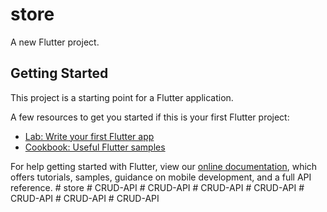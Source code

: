 # store

A new Flutter project.

## Getting Started

This project is a starting point for a Flutter application.

A few resources to get you started if this is your first Flutter project:

- [Lab: Write your first Flutter app](https://flutter.dev/docs/get-started/codelab)
- [Cookbook: Useful Flutter samples](https://flutter.dev/docs/cookbook)

For help getting started with Flutter, view our
[online documentation](https://flutter.dev/docs), which offers tutorials,
samples, guidance on mobile development, and a full API reference.
#   s t o r e  
 #   C R U D - A P I  
 #   C R U D - A P I  
 #   C R U D - A P I  
 #   C R U D - A P I  
 #   C R U D - A P I  
 #   C R U D - A P I  
 #   C R U D - A P I  
 